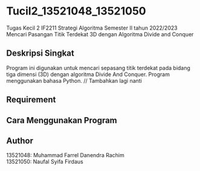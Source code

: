 # Tucil2_13521048_13521050

Tugas Kecil 2 IF2211 Strategi Algoritma Semester II tahun 2022/2023 <br />
Mencari Pasangan Titik Terdekat 3D dengan Algoritma Divide and Conquer

## Deskripsi Singkat
Program ini digunakan untuk mencari sepasang titik terdekat pada bidang tiga dimensi (3D) dengan algoritma Divide And Conquer. Program menggunakan bahasa Python. // Tambahkan lagi nanti

## Requirement

## Cara Menggunakan Program

## Author
13521048: Muhammad Farrel Danendra Rachim <br />
13521050: Naufal Syifa Firdaus
